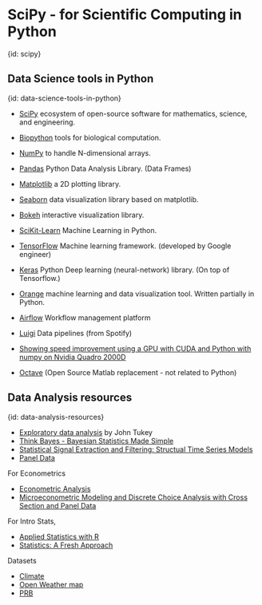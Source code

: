 # SciPy - for Scientific Computing in Python
{id: scipy}

## Data Science tools in Python
{id: data-science-tools-in-python}

* [SciPy](https://www.scipy.org/) ecosystem of open-source software for mathematics, science, and engineering.
* [Biopython](https://biopython.org/) tools for biological computation.
* [NumPy](http://www.numpy.org/) to handle N-dimensional arrays.
* [Pandas](https://pandas.pydata.org/) Python Data Analysis Library. (Data Frames)
* [Matplotlib](http://matplotlib.org/) a 2D plotting library.
* [Seaborn](https://seaborn.pydata.org/) data visualization library based on matplotlib.
* [Bokeh](https://bokeh.pydata.org/) interactive visualization library.
* [SciKit-Learn](http://scikit-learn.org/) Machine Learning in Python.
* [TensorFlow](https://www.tensorflow.org/) Machine learning framework. (developed by Google engineer)
* [Keras](https://keras.io/) Python Deep learning (neural-network) library. (On top of Tensorflow.)
* [Orange](https://orange.biolab.si/) machine learning and data visualization tool. Written partially in Python.

* [Airflow](https://airflow.apache.org/) Workflow management platform
* [Luigi](https://github.com/spotify/luigi) Data pipelines (from Spotify)

* [Showing speed improvement using a GPU with CUDA and Python with numpy on Nvidia Quadro 2000D](https://code-maven.com/showing-speed-improvement-with-gpu-cuda-numpy)


* [Octave](https://www.gnu.org/software/octave/) (Open Source Matlab replacement - not related to Python)


## Data Analysis resources
{id: data-analysis-resources}

* [Exploratory data analysis](https://en.wikipedia.org/wiki/Exploratory_data_analysis) by John Tukey
* [Think Bayes - Bayesian Statistics Made Simple](http://www.greenteapress.com/thinkbayes/thinkbayes.pdf)
* [Statistical Signal Extraction and Filtering: Structual Time Series Models](https://www.le.ac.uk/users/dsgp1/ERCSTUFF/ercimstruct.pdf)
* [Panel Data](https://en.wikipedia.org/wiki/Panel_data )


For Econometrics


* [Econometric Analysis](http://pages.stern.nyu.edu/~wgreene/Text/econometricanalysis.htm)
* [Microeconometric Modeling and Discrete Choice Analysis with Cross Section and Panel Data](http://people.stern.nyu.edu/wgreene/Microeconometrics.htm)


For Intro Stats,


* [Applied Statistics with R](https://daviddalpiaz.github.io/appliedstats/)
* [Statistics: A Fresh Approach](https://www.amazon.com/Statistics-Approach-Donald-H-Sanders/dp/0070546789)



Datasets


* [Climate](http://www.worldclim.org/)
* [Open Weather map](https://openweathermap.org/bulk)
* [PRB](https://www.prb.org/)





